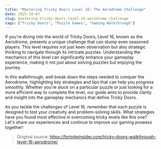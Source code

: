 ```yaml
---
title: "Mastering Tricky Doors Level 16: The Aerodrome Challenge"
date: 2025-10-07
slug: mastering-tricky-doors-level-16-aerodrome-challenge
tags: ["Tricky Doors", "Puzzle Games", "Gaming Walkthrough"]
---
```


If you're diving into the world of Tricky Doors, Level 16, known as the Aerodrome, presents a unique challenge that can stump even seasoned players. This level requires not just keen observation but also strategic thinking to navigate through its intricate puzzles. Understanding the mechanics of this level can significantly enhance your gameplay experience, making it not just about solving puzzles but enjoying the journey.

In this walkthrough, well break down the steps needed to conquer the Aerodrome, highlighting key strategies and tips that can help you progress smoothly. Whether you're stuck on a particular puzzle or just looking for a more efficient way to complete the level, our guide aims to provide clarity and insight into the gameplay mechanics that define Tricky Doors.

As you tackle the challenges of Level 16, remember that each puzzle is designed to test your creativity and problem-solving skills. What strategies have you found most effective in overcoming tricky levels like this one? Let's share our experiences and continue to improve our gaming prowess together!
> Original source: https://fortniteinsider.com/tricky-doors-walkthrough-level-16-aerodrome/